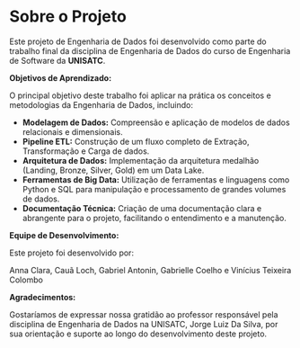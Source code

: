 # Sobre o Projeto

Este projeto de Engenharia de Dados foi desenvolvido como parte do trabalho final da disciplina de Engenharia de Dados do curso de Engenharia de Software da **UNISATC**.

**Objetivos de Aprendizado:**

O principal objetivo deste trabalho foi aplicar na prática os conceitos e metodologias da Engenharia de Dados, incluindo:

* **Modelagem de Dados:** Compreensão e aplicação de modelos de dados relacionais e dimensionais.
* **Pipeline ETL:** Construção de um fluxo completo de Extração, Transformação e Carga de dados.
* **Arquitetura de Dados:** Implementação da arquitetura medalhão (Landing, Bronze, Silver, Gold) em um Data Lake.
* **Ferramentas de Big Data:** Utilização de ferramentas e linguagens como Python e SQL para manipulação e processamento de grandes volumes de dados.
* **Documentação Técnica:** Criação de uma documentação clara e abrangente para o projeto, facilitando o entendimento e a manutenção.

**Equipe de Desenvolvimento:**

Este projeto foi desenvolvido por:

Anna Clara,
Cauã Loch,
Gabriel Antonin,
Gabrielle Coelho e
Vinícius Teixeira Colombo

**Agradecimentos:**

Gostaríamos de expressar nossa gratidão ao professor responsável pela disciplina de Engenharia de Dados na UNISATC, Jorge Luiz Da Silva, por sua orientação e suporte ao longo do desenvolvimento deste projeto.